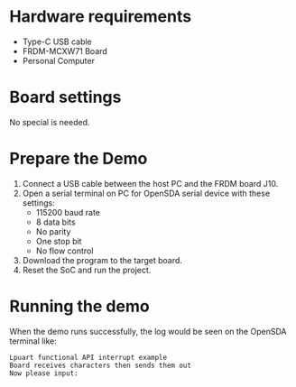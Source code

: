 Hardware requirements
=====================
- Type-C USB cable
- FRDM-MCXW71 Board
- Personal Computer

Board settings
============
No special is needed.

Prepare the Demo
===============
1. Connect a USB cable between the host PC and the FRDM board J10.
2. Open a serial terminal on PC for OpenSDA serial device with these settings:
   - 115200 baud rate
   - 8 data bits
   - No parity
   - One stop bit
   - No flow control
3. Download the program to the target board.
4. Reset the SoC and run the project.

Running the demo
===============
When the demo runs successfully, the log would be seen on the OpenSDA terminal like:

~~~~~~~~~~~~~~~~~~~~~~~~~~~~~~~~~~~~~~~~~
Lpuart functional API interrupt example
Board receives characters then sends them out
Now please input:
~~~~~~~~~~~~~~~~~~~~~~~~~~~~~~~~~~~~~~~~~
